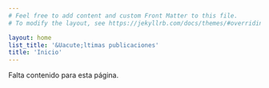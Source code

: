 ```yaml
---
# Feel free to add content and custom Front Matter to this file.
# To modify the layout, see https://jekyllrb.com/docs/themes/#overriding-theme-defaults

layout: home
list_title: '&Uacute;ltimas publicaciones'
title: 'Inicio'
---
```


Falta contenido para esta p&aacute;gina.
